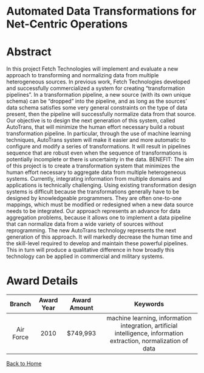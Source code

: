 
Automated Data Transformations for Net-Centric Operations
=========================================================

# Abstract


In this project Fetch Technologies will implement and evaluate a new approach to transforming and normalizing data from multiple heterogeneous sources.  In previous work, Fetch Technologies developed and successfully commercialized a system for creating “transformation pipelines”.   In a transformation pipeline, a new source (with its own unique schema) can be “dropped” into the pipeline, and as long as the sources’ data schema satisfies some very general constraints on the type of data present, then the pipeline will successfully normalize data from that source.  Our objective is to design the next generation of this system, called AutoTrans, that will minimize the human effort necessary build a robust transformation pipeline. In particular, through the use of machine learning techniques, AutoTrans system will make it easier and more automatic to configure and modify a series of transformations.   It will result in pipelines sequence that are robust even when the sequence of transformations is potentially incomplete or there is uncertainty in the data.  BENEFIT:  The aim of this project is to create a transformation system that minimizes the human effort necessary to aggregate data from multiple heterogeneous systems. Currently, integrating information from multiple domains and applications is technically challenging.  Using existing transformation design systems is difficult because the transformations generally have to be designed by knowledgeable programmers. They are often one-to-one mappings, which must be modified or redesigned when a new data source needs to be integrated.  Our approach represents an advance for data aggregation problems, because it allows one to implement a data pipeline that can normalize data from a wide variety of sources without reprogramming.   The new AutoTrans technology represents the next generation of this approach.  It will markedly decrease the human time and the skill-level required to develop and maintain these powerful pipelines. This in turn will produce a qualitative difference in how broadly this technology can be applied in commercial and military systems.  

# Award Details

|Branch|Award Year|Award Amount|Keywords|
| :---: | :---: | :---: | :---: |
|Air Force|2010|$749,993|machine learning, information integration, artificial intelligence, information extraction, normalization of data|
  
  


[Back to Home](https://github.com/chrischow/dod_sbir_awards/DJ/#1319)